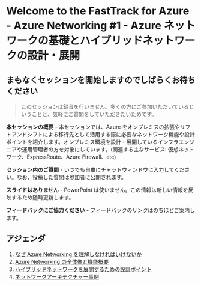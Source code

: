 # Welcome to the FastTrack for Azure - Azure Networking #1 - Azure ネットワークの基礎とハイブリッドネットワークの設計・展開

## まもなくセッションを開始しますのでしばらくお待ちください

>このセッションは録音を行いません。多くの方にご参加いただいているということと、気軽にご質問をしていただきたいためです。

**本セッションの概要** - 本セッションでは、Azure をオンプレミスの拡張やリフトアンドシフトによる移行先として活用する際に必要なネットワーク機能や設計ポイントを紹介します。オンプレミス環境を設計・展開しているインフラエンジニアや運用管理者の方を対象にしています。(関連する主なサービス: 仮想ネットワーク、ExpressRoute、Azure Firewall、etc)

**セッション内のご質問** - いつでも自由にチャットウィンドウに入力してください。なお、投稿した質問は参加者に公開されます。

**スライドはありません** - PowerPoint は使いません。この情報は新しい情報を反映するため随時更新します。

**フィードバックにご協力ください** - フィードバックのリンクはのちほどご案内します。

## アジェンダ

1. [なぜ Azure Networking を理解しなければいけないか](../why.md)
1. [Azure Networking の全体像と機能概要](../overview.md)
1. [ハイブリッドネットワークを展開するための設計ポイント](./hybrid-network.md)
1. [ネットワークアーキテクチャー事例](./case-study.md)

